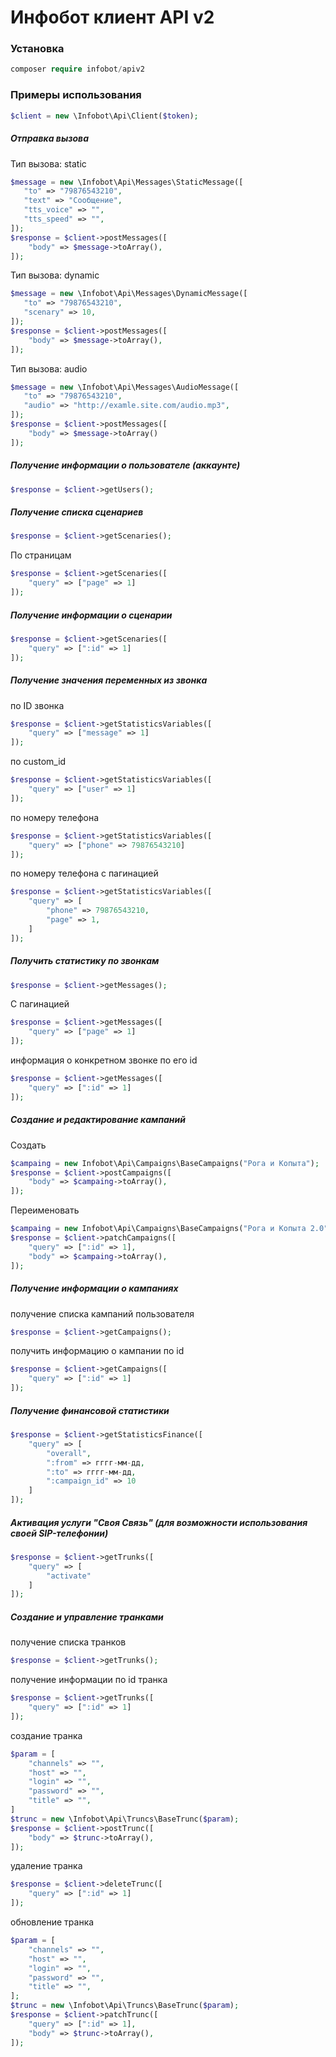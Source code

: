 # Инфобот клиент API v2

### Установка

```PHP
composer require infobot/apiv2
```

### Примеры использования

```PHP
$client = new \Infobot\Api\Client($token);
```
#####  Отправка вызова

Тип вызова: static

```PHP
$message = new \Infobot\Api\Messages\StaticMessage([
   "to" => "79876543210",
   "text" => "Сообщение",
   "tts_voice" => "",
   "tts_speed" => "",
]);
$response = $client->postMessages([
    "body" => $message->toArray(),
]);
```

Тип вызова: dynamic

```PHP
$message = new \Infobot\Api\Messages\DynamicMessage([
   "to" => "79876543210",
   "scenary" => 10,
]);
$response = $client->postMessages([
    "body" => $message->toArray(),
]);
```

Тип вызова: audio

```PHP
$message = new \Infobot\Api\Messages\AudioMessage([
   "to" => "79876543210",
   "audio" => "http://examle.site.com/audio.mp3",
]);
$response = $client->postMessages([
    "body" => $message->toArray()
]);
```

##### Получение информации о пользователе (аккаунте)

```PHP
$response = $client->getUsers();
```

##### Получение списка сценариев

```PHP
$response = $client->getScenaries();
```

По страницам

```PHP
$response = $client->getScenaries([
    "query" => ["page" => 1]
]);
```

##### Получение информации о сценарии

```PHP
$response = $client->getScenaries([
    "query" => [":id" => 1]
]);
```

##### Получение значения переменных из звонка

по ID звонка

```PHP
$response = $client->getStatisticsVariables([
    "query" => ["message" => 1]
]);
```

по custom_id

```PHP
$response = $client->getStatisticsVariables([
    "query" => ["user" => 1]
]);
```

по номеру телефона

```PHP
$response = $client->getStatisticsVariables([
    "query" => ["phone" => 79876543210]
]);
```

по номеру телефона с пагинацией

```PHP
$response = $client->getStatisticsVariables([
    "query" => [
        "phone" => 79876543210,
        "page" => 1,
    ]
]);
```

##### Получить статистику по звонкам

```PHP
$response = $client->getMessages();
```

С пагинацией

```PHP
$response = $client->getMessages([
    "query" => ["page" => 1]
]);
```

информация о конкретном звонке по его id

```PHP
$response = $client->getMessages([
    "query" => [":id" => 1]
]);
```

##### Создание и редактирование кампаний

Создать

```PHP
$campaing = new Infobot\Api\Campaigns\BaseCampaigns("Рога и Копыта");
$response = $client->postCampaigns([
    "body" => $campaing->toArray(),
]);
```

Переименовать

```PHP
$campaing = new Infobot\Api\Campaigns\BaseCampaigns("Рога и Копыта 2.0");
$response = $client->patchCampaigns([
    "query" => [":id" => 1],
    "body" => $campaing->toArray(),
]);
```

##### Получение информации о кампаниях

получение списка кампаний пользователя

```PHP
$response = $client->getCampaigns();
```

получить информацию о кампании по id

```PHP
$response = $client->getCampaigns([
    "query" => [":id" => 1]
]);
```

##### Получение финансовой статистики

```PHP
$response = $client->getStatisticsFinance([
    "query" => [
        "overall",
        ":from" => гггг-мм-дд,
        ":to" => гггг-мм-дд,
        ":campaign_id" => 10
    ]
]);
```

##### Активация услуги "Своя Связь" (для возможности использования своей SIP-телефонии)

```PHP
$response = $client->getTrunks([
    "query" => [
        "activate"
    ]
]);
```

##### Создание и управление транками

получение списка транков

```PHP
$response = $client->getTrunks();
```

получение информации по id транка

```PHP
$response = $client->getTrunks([
    "query" => [":id" => 1]
]);
```

создание транка

```PHP
$param = [
    "channels" => "",
    "host" => "",
    "login" => "",
    "password" => "",
    "title" => "",
]
$trunc = new \Infobot\Api\Truncs\BaseTrunc($param);
$response = $client->postTrunc([
    "body" => $trunc->toArray(),
]);
```

удаление транка

```PHP
$response = $client->deleteTrunc([
    "query" => [":id" => 1]
]);
```
 
обновление транка

```PHP
$param = [
    "channels" => "",
    "host" => "",
    "login" => "",
    "password" => "",
    "title" => "",
];
$trunc = new \Infobot\Api\Truncs\BaseTrunc($param);
$response = $client->patchTrunc([
    "query" => [":id" => 1],
    "body" => $trunc->toArray(),
]);
```